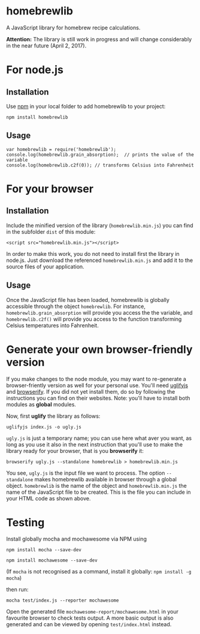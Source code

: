 # homebrewlib
A JavaScript library for homebrew recipe calculations.

**Attention:** The library is still work in progress and will change considerably in the near future (April 2, 2017).

# For node.js

## Installation
Use [npm](https://www.npmjs.com/) in your local folder to add homebrewlib
to your project:
```
npm install homebrewlib
```

## Usage
```
var homebrewlib = require('homebrewlib');
console.log(homebrewlib.grain_absorption);  // prints the value of the variable
console.log(homebrewlib.c2f(0)); // transforms Celsius into Fahrenheit
```

# For your browser

## Installation
Include the minified version of the library (`homebrewlib.min.js`) you can
find in the subfolder `dist` of this module:
```
<script src="homebrewlib.min.js"></script>
```
In order to make this work, you do not need to install first the library in
node.js. Just download the referenced `homebrewlib.min.js` and add it to the
source files of your application.

## Usage
Once the JavaScript file has been loaded, homebrewlib is globally accessible
through the object `homebrewlib`. For instance, `homebrewlib.grain_absorption`
will provide you access the the variable, and `homebrewlib.c2f()` will provide
you access to the function transforming Celsius temperatures into Fahrenheit.

# Generate your own browser-friendly version
If you make changes to the node module, you may want to re-generate a
browser-friently version as well for your personal use.
You'll need [uglifyjs](https://github.com/mishoo/UglifyJS2) and
[browserify](http://browserify.org/). If you did not yet install them,
do so by following the instructions you can find on their websites. Note:
you'll have to install both modules as **global** modules.

Now, first **uglify** the library as follows:
```
uglifyjs index.js -o ugly.js
```
`ugly.js` is just a temporary name; you can use here what aver you want,
as long as you use it also in the next instruction that you'll use to make
the library ready for your browser, that is you **browserify** it:
```
browserify ugly.js --standalone homebrewlib > homebrewlib.min.js
```
You see, `ugly.js` is the input file we want to process. The option
`--standalone` makes homebrewlib available in browser through a
global object. `homebrewlib` is the name of the object and `homebrewlib.min.js`
the name of the JavaScript file to be created. This is the file you can include
in your HTML code as shown above.

# Testing
Install globally mocha and mochawesome via NPM using

`npm install mocha --save-dev`

`npm install mochawesome --save-dev`

(If `mocha` is not recognised as a command, install it globally: 
`npm install -g mocha`)

then run:

`mocha test/index.js --reporter mochawesome` 

Open the generated file `mochawesome-report/mochawesome.html` in your favourite browser to check tests output.
A more basic output is also generated and can be viewed by opening `test/index.html` instead.